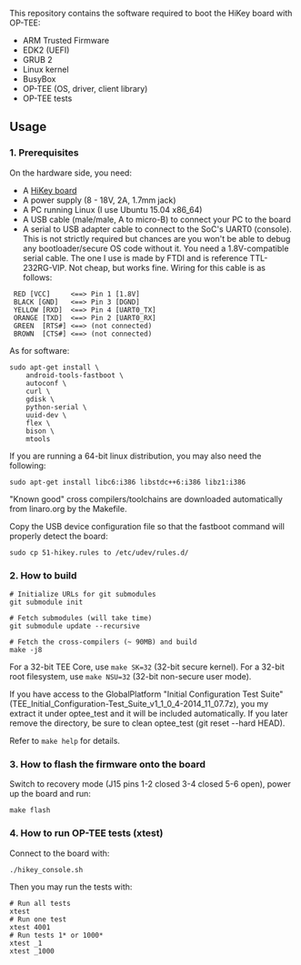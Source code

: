This repository contains the software required to boot the HiKey board
with OP-TEE:
- ARM Trusted Firmware
- EDK2 (UEFI)
- GRUB 2
- Linux kernel
- BusyBox
- OP-TEE (OS, driver, client library)
- OP-TEE tests


## Usage

### 1. Prerequisites

On the hardware side, you need:
- A [HiKey board](https://www.96boards.org/products/hikey/)
- A power supply (8 - 18V, 2A, 1.7mm jack)
- A PC running Linux (I use Ubuntu 15.04 x86_64)
- A USB cable (male/male, A to micro-B) to connect your PC to the board
- A serial to USB adapter cable to connect to the SoC's UART0 (console).
  This  is not strictly required but chances are you won't be able to
  debug any bootloader/secure OS code without it.
  You need a 1.8V-compatible serial cable. The one I use is made by FTDI and
  is reference TTL-232RG-VIP. Not cheap, but works fine.
  Wiring for this cable is as follows:
```
 RED [VCC]     <==> Pin 1 [1.8V]
 BLACK [GND]   <==> Pin 3 [DGND]
 YELLOW [RXD]  <==> Pin 4 [UART0_TX]
 ORANGE [TXD]  <==> Pin 2 [UART0_RX]
 GREEN  [RTS#] <==> (not connected)
 BROWN  [CTS#] <==> (not connected)
```

As for software:
```
sudo apt-get install \
    android-tools-fastboot \
    autoconf \
    curl \
    gdisk \
    python-serial \
    uuid-dev \
    flex \
    bison \
    mtools
```

If you are running a 64-bit linux distribution, you may also need
the following:
```
sudo apt-get install libc6:i386 libstdc++6:i386 libz1:i386
```

"Known good" cross compilers/toolchains are downloaded automatically from
linaro.org by the Makefile.

Copy the USB device configuration file so that the fastboot command will
properly detect the board:

```
sudo cp 51-hikey.rules to /etc/udev/rules.d/
```

### 2. How to build

```
# Initialize URLs for git submodules
git submodule init

# Fetch submodules (will take time)
git submodule update --recursive

# Fetch the cross-compilers (~ 90MB) and build
make -j8
```

For a 32-bit TEE Core, use `make SK=32` (32-bit secure kernel).
For a 32-bit root filesystem, use `make NSU=32` (32-bit non-secure user mode).

If you have access to the GlobalPlatform "Initial Configuration Test Suite"
(TEE_Initial_Configuration-Test_Suite_v1_1_0_4-2014_11_07.7z), you my extract
it under optee_test and it will be included automatically. If you later
remove the directory, be sure to clean optee_test (git reset --hard HEAD).

Refer to `make help` for details.

### 3. How to flash the firmware onto the board

Switch to recovery mode (J15 pins 1-2 closed 3-4 closed 5-6 open),
power up the board and run:
```
make flash
```

### 4. How to run OP-TEE tests (xtest)

Connect to the board with:
```
./hikey_console.sh
```

Then you may run the tests with:
```
# Run all tests
xtest
# Run one test
xtest 4001
# Run tests 1* or 1000*
xtest _1
xtest _1000
```
